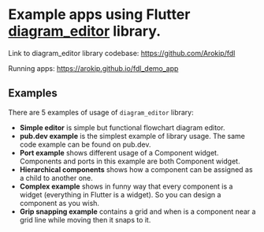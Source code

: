 # Example apps using Flutter [diagram_editor](https://pub.dev/packages/diagram_editor) library.

Link to diagram_editor library codebase: https://github.com/Arokip/fdl

Running apps: https://arokip.github.io/fdl_demo_app

## Examples
There are 5 examples of usage of `diagram_editor` library:

- **Simple editor** is simple but functional flowchart diagram editor.
- **pub.dev example** is the simplest example of library usage. The same code example can be found on pub.dev. 
- **Port example** shows different usage of a Component widget. Components and ports in this example are both Component widget.
- **Hierarchical components** shows how a component can be assigned as a child to another one.
- **Complex example** shows in funny way that every component is a widget (everything in Flutter is a widget). So you can design a component as you wish.
- **Grip snapping example** contains a grid and when is a component near a grid line while moving then it snaps to it.
